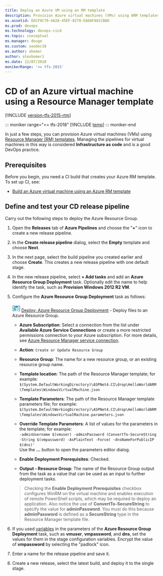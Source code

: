 ```yaml
---
title: Deploy an Azure VM using an RM template
description: Provision Azure virtual machines (VMs) using ARM templates by using Azure Pipelines or Team Foundation Server (TFS) 
ms.assetid: E6CF9C79-4A2A-45EF-8278-EA6AFA81CBAD
ms.prod: devops
ms.technology: devops-cicd
ms.topic: conceptual
ms.manager: douge
ms.custom: seodec18
ms.author: ahomer
author: alexhomer1
ms.date: 12/07/2018
monikerRange: '>= tfs-2015'
---
```


# CD of an Azure virtual machine using a Resource Manager template

[!INCLUDE [version-tfs-2015-rtm](../../../_shared/version-tfs-2015-rtm.md)]

::: moniker range="<= tfs-2018"
[!INCLUDE [temp](../../../_shared/concept-rename-note.md)]
::: moniker-end

In just a few steps, you can provision Azure virtual machines (VMs)
using [Resource Manager (RM) templates](https://azure.microsoft.com/documentation/articles/resource-group-template-deploy/).
Managing the pipelines for virtual machines in this
way is considered **Infrastructure as code** and is
a good DevOps practice.

## Prerequisites

Before you begin, you need a CI build that creates your Azure RM template. To set up CI, see:

* [Build an Azure virtual machine using an Azure RM template](build-azure-vm-template.md)

## Define and test your CD release pipeline

Carry out the following steps to deploy the Azure Resource Group.

1. Open the **Releases** tab of **Azure Pipelines** and choose the
   "**+**" icon to create a new release pipeline.

2. In the **Create release pipeline** dialog, select the **Empty** template and choose **Next**.

3. In the next page, select the build pipeline you created 
   earlier and choose **Create**. This creates a new release pipeline 
   with one default stage.

4. In the new release pipeline, select **+ Add tasks** and add an **Azure Resource Group Deployment** task.
   Optionally edit the name to help identify the task, such as **Provision Windows 2012 R2 VM**.

5. Configure the **Azure Resource Group Deployment** task as follows:

   ![Azure Resource Group Deployment](../../../tasks/deploy/_img/azure-resource-group-deployment-icon.png) [Deploy: Azure Resource Group Deployment](https://github.com/Microsoft/azure-pipelines-tasks/tree/master/Tasks/AzureResourceGroupDeploymentV2) - Deploy files to an Azure Resource Group.
   
   - **Azure Subscription**: Select a connection from the list under **Available Azure Service Connections** or create a more restricted permissions
     connection to your Azure subscription. For more details, see [Azure Resource Manager service connection](../../../library/connect-to-azure.md).
   
   - **Action**: `Create or Update Resource Group`
   
   - **Resource Group**: The name for a new resource group, or an existing resource group name.
   
   - **Template location**: The path of the Resource Manager template; for example:<br />`$(System.DefaultWorkingDirectory)\ASPNet4.CI\drop\HelloWorldARM\Templates\WindowsVirtualMachine.json`
   
   - **Template Parameters**: The path of the Resource Manager template parameters file; for example:<br />`$(System.DefaultWorkingDirectory)\ASPNet4.CI\drop\HelloWorldARM\Templates\WindowsVirtualMachine.parameters.json`
   
   - **Override Template Parameters**: A list of values for the parameters in the template; for example:<br />`-adminUsername $(vmuser) -adminPassword (ConvertTo-SecureString -String $(vmpassword) -AsPlainText -Force) -dnsNameForPublicIP $(dns)'`<br />Use the **...** button to open the parameters editor dialog.
   
   - **Enable Deployment Prerequisites**: Checked.
   
   - **Output - Resource Group**: The name of the Resource Group output from the task as a value that can be used as an input to further deployment tasks.<p />
   
   >Checking the **Enable Deployment Prerequisites** checkbox
   configures WinRM on the virtual machine and enables
   execution of remote PowerShell scripts, which may be
   required to deploy an application. Also notice the use of
   **ConvertTo-SecureString** to specify the value for **adminPassword**.
   You must do this because **adminPassword** is defined as a **SecureString**
   type in the Resource Manager template file.

6. If you used [variables](../../../release/variables.md)
   in the parameters of the **Azure Resource Group Deployment** task,
   such as **vmuser**, **vmpassword**, and **dns**, set the values for them in the
   stage configuration variables. Encrypt the value
   of **vmpassword** by selecting the "padlock" icon.

7. Enter a name for the release pipeline and save it.

8. Create a new release, select the latest build, and 
   deploy it to the single stage.
